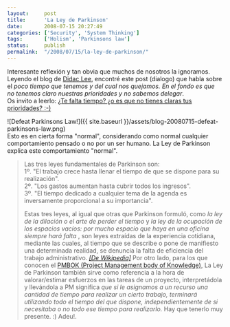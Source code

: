 ```yaml
---
layout:     post
title:      'La Ley de Parkinson'
date:       2008-07-15 20:27:49
categories: ['Security', 'System Thinking']
tags:       ['Holism', 'Parkinsons law']
status:     publish 
permalink:  "/2008/07/15/la-ley-de-parkinson/"
---
```

Interesante reflexión y tan obvia que muchos de nosotros la ignoramos.  
Leyendo el blog de [Didac Lee](http://www.didaclee.com/es/), encontré este post (dialogo) que habla sobre el _poco tiempo que tenemos y del cual nos quejamos. En el fondo es que no tenemos claro nuestras prioridades y no sabemos delegar_.  
Os invito a leerlo: [¿Te falta tiempo? ¿o es que no tienes claras tus prioridades? :-)](http://www.didaclee.com/es/%c2%bfte-falta-tiempo-%c2%bfo-es-que-no-tienes-claras-tus-prioridades)  

![Defeat Parkinsons Law!]({{ site.baseurl }}/assets/blog-20080715-defeat-parkinsons-law.png)  
Esto es en cierta forma "normal", considerando como normal cualquier comportamiento pensado o no por un ser humano. La Ley de Parkinson explica este comportamiento "normal".  

<!-- more -->

> Las tres leyes fundamentales de Parkinson son:  
> 1º. "El trabajo crece hasta llenar el tiempo de que se dispone para su realización".  
> 2º. "Los gastos aumentan hasta cubrir todos los ingresos".  
> 3º. "El tiempo dedicado a cualquier tema de la agenda es inversamente proporcional a su importancia".
> 
> Estas tres leyes, al igual que otras que Parkinson formuló, como _la ley de la dilación o el arte de perder el tiempo_ y _la ley de la ocupación de los espacios vacíos: por mucho espacio que haya en una oficina siempre hará falta_ , son leyes extraídas de la experiencia cotidiana, mediante las cuales, al tiempo que se describe o pone de manifiesto una determinada realidad, se denuncia la falta de eficiencia del trabajo administrativo. [_[De Wikipedia]_](http://es.wikipedia.org/wiki/Ley_de_Parkinson)
Por otro lado, para los que conocen el [PMBOK (Project Management body of Knowledge)](http://es.wikipedia.org/wiki/Project_Management_Body_of_Knowledge),
La Ley de Parkinson también sirve como referencia a la hora de valorar/estimar esfuerzos en las tareas de un proyecto, interpretádola y llevándola a PM significa _que si le asignamos a un recurso una cantidad de tiempo para realizar un cierto trabajo, terminará utilizando todo el tiempo del que dispone, independientemente de si necesitaba o no todo ese tiempo para realizarlo._
Hay que tenerlo muy presente. :)
Adeu!.
